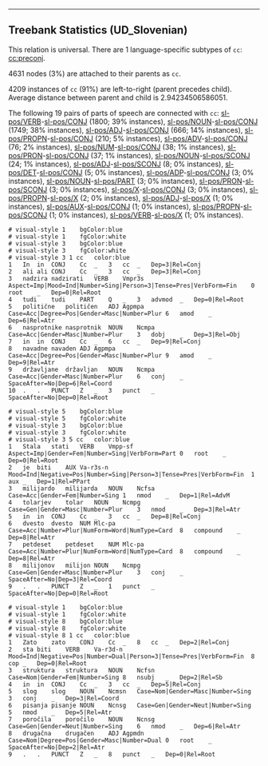 

--------------------------------------------------------------------------------

## Treebank Statistics (UD_Slovenian)

This relation is universal.
There are 1 language-specific subtypes of `cc`: [cc:preconj]().

4631 nodes (3%) are attached to their parents as `cc`.

4209 instances of `cc` (91%) are left-to-right (parent precedes child).
Average distance between parent and child is 2.94234506586051.

The following 19 pairs of parts of speech are connected with `cc`: [sl-pos/VERB]()-[sl-pos/CONJ]() (1800; 39% instances), [sl-pos/NOUN]()-[sl-pos/CONJ]() (1749; 38% instances), [sl-pos/ADJ]()-[sl-pos/CONJ]() (666; 14% instances), [sl-pos/PROPN]()-[sl-pos/CONJ]() (210; 5% instances), [sl-pos/ADV]()-[sl-pos/CONJ]() (76; 2% instances), [sl-pos/NUM]()-[sl-pos/CONJ]() (38; 1% instances), [sl-pos/PRON]()-[sl-pos/CONJ]() (37; 1% instances), [sl-pos/NOUN]()-[sl-pos/SCONJ]() (24; 1% instances), [sl-pos/ADJ]()-[sl-pos/SCONJ]() (8; 0% instances), [sl-pos/DET]()-[sl-pos/CONJ]() (5; 0% instances), [sl-pos/ADP]()-[sl-pos/CONJ]() (3; 0% instances), [sl-pos/NOUN]()-[sl-pos/PART]() (3; 0% instances), [sl-pos/PRON]()-[sl-pos/SCONJ]() (3; 0% instances), [sl-pos/X]()-[sl-pos/CONJ]() (3; 0% instances), [sl-pos/PROPN]()-[sl-pos/X]() (2; 0% instances), [sl-pos/ADJ]()-[sl-pos/X]() (1; 0% instances), [sl-pos/AUX]()-[sl-pos/CONJ]() (1; 0% instances), [sl-pos/PROPN]()-[sl-pos/SCONJ]() (1; 0% instances), [sl-pos/VERB]()-[sl-pos/X]() (1; 0% instances).


~~~ conllu
# visual-style 1	bgColor:blue
# visual-style 1	fgColor:white
# visual-style 3	bgColor:blue
# visual-style 3	fgColor:white
# visual-style 3 1 cc	color:blue
1	In	in	CONJ	Cc	_	3	cc	_	Dep=3|Rel=Conj
2	ali	ali	CONJ	Cc	_	3	cc	_	Dep=3|Rel=Conj
3	nadzira	nadzirati	VERB	Vmpr3s	Aspect=Imp|Mood=Ind|Number=Sing|Person=3|Tense=Pres|VerbForm=Fin	0	root	_	Dep=0|Rel=Root
4	tudi	tudi	PART	Q	_	3	advmod	_	Dep=0|Rel=Root
5	politične	političen	ADJ	Agpmpa	Case=Acc|Degree=Pos|Gender=Masc|Number=Plur	6	amod	_	Dep=6|Rel=Atr
6	nasprotnike	nasprotnik	NOUN	Ncmpa	Case=Acc|Gender=Masc|Number=Plur	3	dobj	_	Dep=3|Rel=Obj
7	in	in	CONJ	Cc	_	6	cc	_	Dep=9|Rel=Conj
8	navadne	navaden	ADJ	Agpmpa	Case=Acc|Degree=Pos|Gender=Masc|Number=Plur	9	amod	_	Dep=9|Rel=Atr
9	državljane	državljan	NOUN	Ncmpa	Case=Acc|Gender=Masc|Number=Plur	6	conj	_	SpaceAfter=No|Dep=6|Rel=Coord
10	.	.	PUNCT	Z	_	3	punct	_	SpaceAfter=No|Dep=0|Rel=Root

~~~


~~~ conllu
# visual-style 5	bgColor:blue
# visual-style 5	fgColor:white
# visual-style 3	bgColor:blue
# visual-style 3	fgColor:white
# visual-style 3 5 cc	color:blue
1	Stala	stati	VERB	Vmpp-sf	Aspect=Imp|Gender=Fem|Number=Sing|VerbForm=Part	0	root	_	Dep=0|Rel=Root
2	je	biti	AUX	Va-r3s-n	Mood=Ind|Negative=Pos|Number=Sing|Person=3|Tense=Pres|VerbForm=Fin	1	aux	_	Dep=1|Rel=PPart
3	milijardo	milijarda	NOUN	Ncfsa	Case=Acc|Gender=Fem|Number=Sing	1	nmod	_	Dep=1|Rel=AdvM
4	tolarjev	tolar	NOUN	Ncmpg	Case=Gen|Gender=Masc|Number=Plur	3	nmod	_	Dep=3|Rel=Atr
5	in	in	CONJ	Cc	_	3	cc	_	Dep=8|Rel=Conj
6	dvesto	dvesto	NUM	Mlc-pa	Case=Acc|Number=Plur|NumForm=Word|NumType=Card	8	compound	_	Dep=8|Rel=Atr
7	petdeset	petdeset	NUM	Mlc-pa	Case=Acc|Number=Plur|NumForm=Word|NumType=Card	8	compound	_	Dep=8|Rel=Atr
8	milijonov	milijon	NOUN	Ncmpg	Case=Gen|Gender=Masc|Number=Plur	3	conj	_	SpaceAfter=No|Dep=3|Rel=Coord
9	.	.	PUNCT	Z	_	1	punct	_	SpaceAfter=No|Dep=0|Rel=Root

~~~


~~~ conllu
# visual-style 1	bgColor:blue
# visual-style 1	fgColor:white
# visual-style 8	bgColor:blue
# visual-style 8	fgColor:white
# visual-style 8 1 cc	color:blue
1	Zato	zato	CONJ	Cc	_	8	cc	_	Dep=2|Rel=Conj
2	sta	biti	VERB	Va-r3d-n	Mood=Ind|Negative=Pos|Number=Dual|Person=3|Tense=Pres|VerbForm=Fin	8	cop	_	Dep=0|Rel=Root
3	struktura	struktura	NOUN	Ncfsn	Case=Nom|Gender=Fem|Number=Sing	8	nsubj	_	Dep=2|Rel=Sb
4	in	in	CONJ	Cc	_	3	cc	_	Dep=5|Rel=Conj
5	slog	slog	NOUN	Ncmsn	Case=Nom|Gender=Masc|Number=Sing	3	conj	_	Dep=3|Rel=Coord
6	pisanja	pisanje	NOUN	Ncnsg	Case=Gen|Gender=Neut|Number=Sing	5	nmod	_	Dep=5|Rel=Atr
7	poročila	poročilo	NOUN	Ncnsg	Case=Gen|Gender=Neut|Number=Sing	6	nmod	_	Dep=6|Rel=Atr
8	drugačna	drugačen	ADJ	Agpmdn	Case=Nom|Degree=Pos|Gender=Masc|Number=Dual	0	root	_	SpaceAfter=No|Dep=2|Rel=Atr
9	.	.	PUNCT	Z	_	8	punct	_	Dep=0|Rel=Root

~~~


